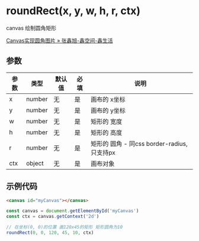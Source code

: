 # roundRect(x, y, w, h, r, ctx)
canvas 绘制圆角矩形

[Canvas实现圆角图片 » 张鑫旭-鑫空间-鑫生活](https://www.zhangxinxu.com/study/201406/image-border-radius-canvas.html)

## 参数
参数   | 类型   | 默认值 | 必填| 说明
---    | ---   | ---    | --- | ---
x | number | 无 | 是  | 画布的 x坐标
y | number | 无 | 是  | 画布的 y坐标
w | number | 无 | 是  | 矩形的 宽度
h | number | 无 | 是  | 矩形的 高度
r | number | 无 | 是  | 矩形的 圆角 - 同css border-radius, 只支持px
ctx | object | 无 | 是  | 画布对象



## 示例代码
```html
<canvas id="myCanvas"></canvas>
```
```javascript
const canvas = document.getElementById('myCanvas')
const ctx = canvas.getContext('2d')

// 在坐标(0, 0)的位置 画120x45的矩形 矩形圆角为10
roundRect(0, 0, 120, 45, 10, ctx)
```
